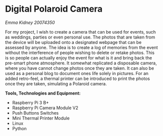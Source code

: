 # Digital Polaroid Camera #

*Emma Kidney 20074350*

For my project, I wish to create a camera that can be used for events, such as weddings, parties or even personal use. 
The photos that are taken from the device will be uploaded onto a designated webpage that can be assessed by anyone. 
The idea is to create a log of memories from the event without the interference of people wishing to delete or retake photos. 
This is so people can actually enjoy the event for what is it and bring back the pre-smart phone atmosphere. It somewhat replicated 
a disposable camera, where you have cannot change photos once they are taken. It can also be used as a personal blog to document 
ones life solely in pictures. For an added retro-feel, a thermal printer can be introduced to print the photos once they are taken, 
simulating a Polaroid camera. 

**Tools, Technologies and Equipment:**
* Raspberry Pi 3 B+
*	Raspberry Pi Camera Module V2
*	Push Buttons Switches
*	Mini Thermal Printer Module
*	Linux
*	Python
